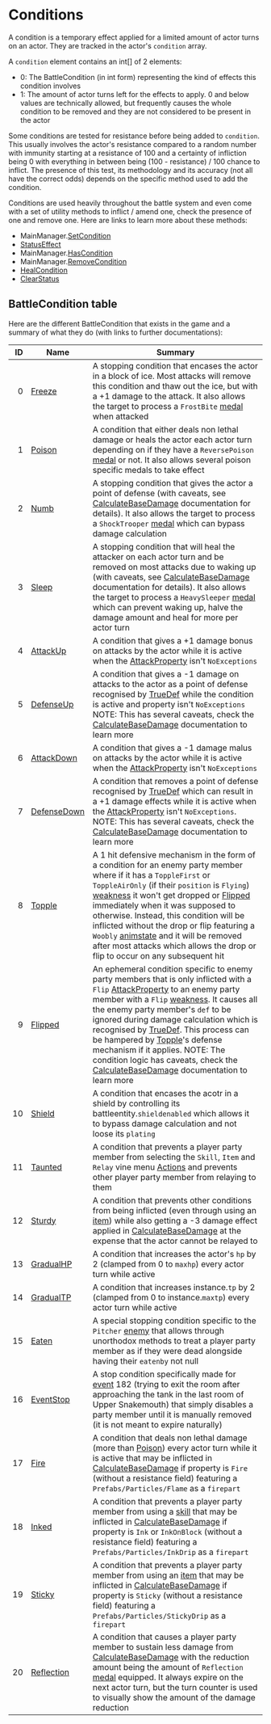 # Conditions
A condition is a temporary effect applied for a limited amount of actor turns on an actor. They are tracked in the actor's `condition` array.

A `condition` element contains an int\[\] of 2 elements:

- 0: The BattleCondition (in int form) representing the kind of effects this condition involves
- 1: The amount of actor turns left for the effects to apply. 0 and below values are technically allowed, but frequently causes the whole condition to be removed and they are not considered to be present in the actor

Some conditions are tested for resistance before being added to `condition`. This usually involves the actor's resistance compared to a random number with immunity starting at a resistance of 100 and a certainty of infliction being 0 with everything in between being (100 - resistance) / 100 chance to inflict. The presence of this test, its methodology and its accuracy (not all have the correct odds) depends on the specific method used to add the condition.

Conditions are used heavily throughout the battle system and even come with a set of utility methods to inflict / amend one, check the presence of one and remove one. Here are links to learn more about these methods:

- MainManager.[SetCondition](Conditions%20methods/SetCondition.md)
- [StatusEffect](Conditions%20methods/StatusEffect.md)
- MainManager.[HasCondition](Conditions%20methods/HasCondition.md)
- MainManager.[RemoveCondition](Conditions%20methods/RemoveCondition.md)
- [HealCondition](Conditions%20methods/HealConditions.md)
- [ClearStatus](Conditions%20methods/ClearStatus.md)

## BattleCondition table
Here are the different BattleCondition that exists in the game and a summary of what they do (with links to further documentations):

|ID|Name|Summary|
|-:|----|-------|
|0|[Freeze](BattleCondition/Freeze.md)|A stopping condition that encases the actor in a block of ice. Most attacks will remove this condition and thaw out the ice, but with a +1 damage to the attack. It also allows the target to process a `FrostBite` [medal](../../../Enums%20and%20IDs/Medal.md) when attacked|
|1|[Poison](BattleCondition/Poison.md)|A condition that either deals non lethal damage or heals the actor each actor turn depending on if they have a `ReversePoison` [medal](../../../Enums%20and%20IDs/Medal.md) or not. It also allows several poison specific medals to take effect|
|2|[Numb](BattleCondition/Numb.md)|A stopping condition that gives the actor a point of defense (with caveats, see [CalculateBaseDamage](../../Damage%20pipeline/CalculateBaseDamage.md) documentation for details). It also allows the target to process a `ShockTrooper` [medal](../../../Enums%20and%20IDs/Medal.md) which can bypass damage calculation|
|3|[Sleep](BattleCondition/Sleep.md)|A stopping condition that will heal the attacker on each actor turn and be removed on most attacks due to waking up (with caveats, see [CalculateBaseDamage](../../Damage%20pipeline/CalculateBaseDamage.md) documentation for details). It also allows the target to process a `HeavySleeper` [medal](../../../Enums%20and%20IDs/Medal.md) which can prevent waking up, halve the damage amount and heal for more per actor turn|
|4|[AttackUp](BattleCondition/AttackUp.md)|A condition that gives a +1 damage bonus on attacks by the actor while it is active when the [AttackProperty](../../Damage%20pipeline/AttackProperty.md) isn't `NoExceptions`|
|5|[DefenseUp](BattleCondition/DefenseUp.md)|A condition that gives a -1 damage on attacks to the actor as a point of defense recognised by [TrueDef](../../Visual%20rendering/RefreshEnemyHP.md#truedef) while the condition is active and property isn't `NoExceptions` NOTE: This has several caveats, check the [CalculateBaseDamage](../../Damage%20pipeline/CalculateBaseDamage.md) documentation to learn more|
|6|[AttackDown](BattleCondition/AttackDown.md)|A condition that gives a -1 damage malus on attacks by the actor while it is active when the [AttackProperty](../../Damage%20pipeline/AttackProperty.md) isn't `NoExceptions`|
|7|[DefenseDown](BattleCondition/DefenseDown.md)|A condition that removes a point of defense recognised by [TrueDef](../../Visual%20rendering/RefreshEnemyHP.md#truedef) which can result in a +1 damage effects while it is active when the [AttackProperty](../../Damage%20pipeline/AttackProperty.md) isn't `NoExceptions`. NOTE: This has several caveats, check the [CalculateBaseDamage](../../Damage%20pipeline/CalculateBaseDamage.md) documentation to learn more|
|8|[Topple](BattleCondition/Topple.md)|A 1 hit defensive mechanism in the form of a condition for an enemy party member where if it has a `ToppleFirst` or `ToppleAirOnly` (if their `position` is `Flying`) [weakness](../../Damage%20pipeline/AttackProperty.md) it won't get dropped or [Flipped](Flipped.md) immediately when it was supposed to otherwise. Instead, this condition will be inflicted without the drop or flip featuring a `Woobly` [animstate](../../../Entities/EntityControl/Animations/animstate.md) and it will be removed after most attacks which allows the drop or flip to occur on any subsequent hit|
|9|[Flipped](BattleCondition/Flipped.md)|An ephemeral condition specific to enemy party members that is only inflicted with a `Flip` [AttackProperty](../../Damage%20pipeline/AttackProperty.md) to an enemy party member with a `Flip` [weakness](../../Damage%20pipeline/AttackProperty.md). It causes all the enemy party member's `def` to be ignored during damage calculation which is recognised by [TrueDef](../../Visual%20rendering/RefreshEnemyHP.md). This process can be hampered by [Topple](Topple.md)'s defense mechanism if it applies. NOTE: The condition logic has caveats, check the [CalculateBaseDamage](../../Damage%20pipeline/CalculateBaseDamage.md) documentation to learn more|
|10|[Shield](BattleCondition/Shield.md)|A condition that encases the acotr in a shield by controlling its battleentity.`shieldenabled` which allows it to bypass damage calculation and not loose its `plating`|
|11|[Taunted](BattleCondition/Taunted.md)|A condition that prevents a player party member from selecting the `Skill`, `Item` and `Relay` vine menu [Actions](../../Player%20UI/Actions.md) and prevents other player party member from relaying to them|
|12|[Sturdy](BattleCondition/Sturdy.md)|A condition that prevents other conditions from being inflicted (even through using an [item](../../../Enums%20and%20IDs/Items.md)) while also getting a -3 damage effect applied in [CalculateBaseDamage](../../Damage%20pipeline/CalculateBaseDamage.md) at the expense that the actor cannot be relayed to|
|13|[GradualHP](BattleCondition/GradualHP.md)|A condition that increases the actor's `hp` by 2 (clamped from 0 to `maxhp`) every actor turn while active|
|14|[GradualTP](BattleCondition/GradualTP.md)|A condition that increases instance.`tp` by 2 (clamped from 0 to instance.`maxtp`) every actor turn while active|
|15|[Eaten](BattleCondition/Eaten.md)|A special stopping condition specific to the `Pitcher` [enemy](../../../Enums%20and%20IDs/Enemies.md) that allows through unorthodox methods to treat a player party member as if they were dead alongside having their `eatenby` not null|
|16|[EventStop](BattleCondition/EventStop.md)|A stop condition specifically made for [event](../../../Enums%20and%20IDs/Events.md) 182 (trying to exit the room after approaching the tank in the last room of Upper Snakemouth) that simply disables a party member until it is manually removed (it is not meant to expire naturally)|
|17|[Fire](BattleCondition/Fire.md)|A condition that deals non lethal damage (more than [Poison](Poison.md)) every actor turn while it is active that may be inflicted in [CalculateBaseDamage](../../Damage%20pipeline/CalculateBaseDamage.md) if property is `Fire` (without a resistance field) featuring a `Prefabs/Particles/Flame` as a `firepart`|
|18|[Inked](BattleCondition/Inked.md)|A condition that prevents a player party member from using a [skill](../../../Enums%20and%20IDs/Skills.md) that may be inflicted in [CalculateBaseDamage](../../Damage%20pipeline/CalculateBaseDamage.md) if property is `Ink` or `InkOnBlock` (without a resistance field) featuring a `Prefabs/Particles/InkDrip` as a `firepart`|
|19|[Sticky](BattleCondition/Sticky.md)|A condition that prevents a player party member from using an [item](../../../Enums%20and%20IDs/Items.md) that may be inflicted in [CalculateBaseDamage](../../Damage%20pipeline/CalculateBaseDamage.md) if property is `Sticky` (without a resistance field) featuring a `Prefabs/Particles/StickyDrip` as a `firepart`|
|20|[Reflection](BattleCondition/Reflection.md)|A condition that causes a player party member to sustain less damage from [CalculateBaseDamage](../../Damage%20pipeline/CalculateBaseDamage.md) with the reduction amount being the amount of `Reflection` [medal](../../../Enums%20and%20IDs/Medal.md) equipped. It always expire on the next actor turn, but the turn counter is used to visually show the amount of the damage reduction|

